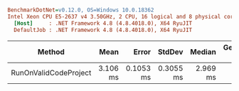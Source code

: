 ``` ini

BenchmarkDotNet=v0.12.0, OS=Windows 10.0.18362
Intel Xeon CPU E5-2637 v4 3.50GHz, 2 CPU, 16 logical and 8 physical cores
  [Host]     : .NET Framework 4.8 (4.8.4018.0), X64 RyuJIT
  DefaultJob : .NET Framework 4.8 (4.8.4018.0), X64 RyuJIT


```
|                Method |     Mean |     Error |    StdDev |   Median | Gen 0 | Gen 1 | Gen 2 | Allocated |
|---------------------- |---------:|----------:|----------:|---------:|------:|------:|------:|----------:|
| RunOnValidCodeProject | 3.106 ms | 0.1053 ms | 0.3055 ms | 2.969 ms |     - |     - |     - |    192 KB |
